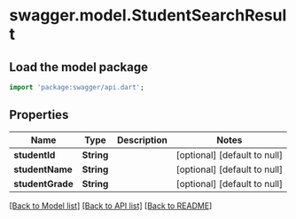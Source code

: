 # swagger.model.StudentSearchResult

## Load the model package
```dart
import 'package:swagger/api.dart';
```

## Properties
Name | Type | Description | Notes
------------ | ------------- | ------------- | -------------
**studentId** | **String** |  | [optional] [default to null]
**studentName** | **String** |  | [optional] [default to null]
**studentGrade** | **String** |  | [optional] [default to null]

[[Back to Model list]](../README.md#documentation-for-models) [[Back to API list]](../README.md#documentation-for-api-endpoints) [[Back to README]](../README.md)


